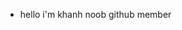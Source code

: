 - hello i'm khanh noob github member
<!---
khanh1232/khanh1232 is a ✨ special ✨ repository because its `README.md` (this file) appears on your GitHub profile.
You can click the Preview link to take a look at your changes.
--->
